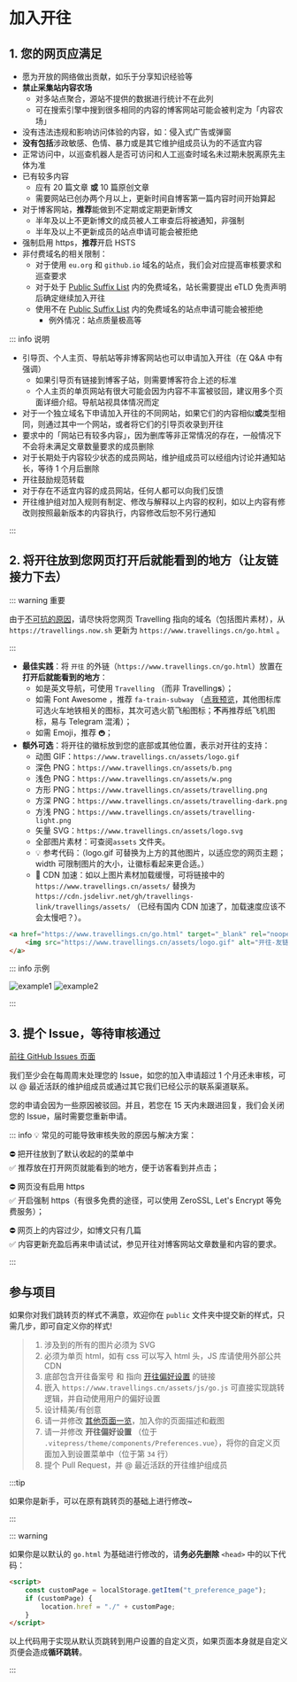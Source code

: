 # 加入开往

## 1. 您的网页应满足

- 愿为开放的网络做出贡献，如乐于分享知识经验等
- **禁止采集站内容农场**
  - 对多站点聚合，源站不提供的数据进行统计不在此列
  - 可在搜索引擎中搜到很多相同的内容的博客网站可能会被判定为「内容农场」
- 没有违法违规和影响访问体验的内容，如：侵入式广告或弹窗
- **没有包括**涉政敏感、色情、暴力或是其它维护组成员认为的不适宜内容
- 正常访问中，以巡查机器人是否可访问和人工巡查时域名未过期未脱离原先主体为准
- 已有较多内容
  - 应有 20 篇文章 **或** 10 篇原创文章
  - 需要网站已创办两个月以上，更新时间自博客第一篇内容时间开始算起
- 对于博客网站，**推荐**能做到不定期或定期更新博文
  - 半年及以上不更新博文的成员被人工审查后将被通知，非强制
  - 半年及以上不更新成员的站点申请可能会被拒绝
- 强制启用 https，**推荐**开启 HSTS
- 非付费域名的相关限制：
  - 对于使用 `eu.org` 和 `github.io` 域名的站点，我们会对应提高审核要求和巡查要求
  - 对于处于 [Public Suffix List](https://publicsuffix.org/list/public_suffix_list.dat) 内的免费域名，站长需要提出 eTLD 免责声明后确定继续加入开往
  - 使用不在 [Public Suffix List](https://publicsuffix.org/list/public_suffix_list.dat) 内的免费域名的站点申请可能会被拒绝
    - 例外情况：站点质量极高等

::: info 说明

- 引导页、个人主页、导航站等非博客网站也可以申请加入开往（在 Q&A 中有强调）
  - 如果引导页有链接到博客子站，则需要博客符合上述的标准
  - 个人主页的单页网站有很大可能会因为内容不丰富被驳回，建议用多个页面详细介绍。导航站视具体情况而定
- 对于一个独立域名下申请加入开往的不同网站，如果它们的内容相似**或**类型相同，则通过其中一个网站，或者将它们的引导页收录到开往
- 要求中的「网站已有较多内容」，因为删库等非正常情况的存在，一般情况下不会将未满足文章数量要求的成员删除
- 对于长期处于内容较少状态的成员网站，维护组成员可以经组内讨论并通知站长，等待 1 个月后删除
- 开往鼓励规范转载
- 对于存在不适宜内容的成员网站，任何人都可以向我们反馈
- 开往维护组对加入规则有制定、修改与解释以上内容的权利，如以上内容有修改则按照最新版本的内容执行，内容修改后恕不另行通知

:::

## 2. 将开往放到您网页**打开后就能看到的地方**（让友链接力下去）

::: warning 重要

由于[不可抗的原因](https://github.com/travellings-link/travellings/issues/566)，请尽快将您网页 Travelling 指向的域名（包括图片素材），从 `https://travellings.now.sh` 更新为 `https://www.travellings.cn/go.html` 。

:::

- **最佳实践**：将 `开往` 的外链（`https://www.travellings.cn/go.html`）放置在**打开后就能看到的地方**：
  - 如是英文导航，可使用 `Travelling` （而非 Travelling**s**）；
  - 如需 Font Awesome ，推荐 `fa-train-subway` （[点我预览](https://fontawesome.com/icons/train-subway?f=classic&s=solid)，其他图标库可选火车地铁相关的图标，其次可选火箭飞船图标；**不**再推荐纸飞机图标，易与 Telegram 混淆）；
  - 如需 Emoji，推荐 `🚇`；
- **额外可选**：将开往的徽标放到您的底部或其他位置，表示对开往的支持：
  - 动图 GIF：`https://www.travellings.cn/assets/logo.gif`
  - 深色 PNG：`https://www.travellings.cn/assets/b.png`
  - 浅色 PNG：`https://www.travellings.cn/assets/w.png`
  - 方形 PNG：`https://www.travellings.cn/assets/travelling.png`
  - 方深 PNG：`https://www.travellings.cn/assets/travelling-dark.png`
  - 方浅 PNG：`https://www.travellings.cn/assets/travelling-light.png`
  - 矢量 SVG：`https://www.travellings.cn/assets/logo.svg`
  - 全部图片素材：可查阅`assets` 文件夹。
  - 💡 参考代码：（logo.gif 可替换为上方的其他图片，以适应您的网页主题；width 可限制图片的大小，让徽标看起来更合适。）
  - 🚀 CDN 加速：如以上图片素材加载缓慢，可将链接中的 `https://www.travellings.cn/assets/` 替换为 `https://cdn.jsdelivr.net/gh/travellings-link/travellings/assets/` （已经有国内 CDN 加速了，加载速度应该不会太慢吧？）。

```html
<a href="https://www.travellings.cn/go.html" target="_blank" rel="noopener" title="开往-友链接力">
    <img src="https://www.travellings.cn/assets/logo.gif" alt="开往-友链接力" width="120">
</a>
```

::: info 示例

![example1](https://www.travellings.cn/assets/example1.png)
![example2](https://www.travellings.cn/assets/example2.png)

:::

## 3. 提个 Issue，等待审核通过

[前往 GitHub Issues 页面](https://github.com/travellings-link/travellings/issues)

我们至少会在每周周末处理您的 Issue，如您的加入申请超过 1 个月还未审核，可以 @ 最近活跃的维护组成员或通过其它我们已经公示的联系渠道联系。

您的申请会因为一些原因被驳回。并且，若您在 15 天内未跟进回复，我们会关闭您的 Issue，届时需要您重新申请。

::: info 💡 常见的可能导致审核失败的原因与解决方案：  

⛔ 把开往放到了默认收起的的菜单中  
✅ 推荐放在打开网页就能看到的地方，便于访客看到并点击；  

⛔ 网页没有启用 https  
✅ 开启强制 https（有很多免费的途径，可以使用 ZeroSSL, Let's Encrypt 等免费服务）；  

⛔ 网页上的内容过少，如博文只有几篇  
✅ 内容更新充盈后再来申请试试，参见开往对博客网站文章数量和内容的要求。

:::

## 参与项目

如果你对我们跳转页的样式不满意，欢迎你在 `public` 文件夹中提交新的样式，只需几步，即可自定义你的样式!

> 1. 涉及到的所有的图片必须为 SVG
> 2. 必须为单页 html，如有 css 可以写入 html 头，JS 库请使用外部公共 CDN
> 3. 底部包含开往备案号 和 指向 [开往偏好设置](https://www.travellings.cn/preference) 的链接
> 4. 嵌入 `https://www.travellings.cn/assets/js/go.js` 可直接实现跳转逻辑，并自动使用用户的偏好设置
> 5. 设计精美/有创意
> 6. 请一并修改 [其他页面一览](https://www.travellings.cn/docs/pages)，加入你的页面描述和截图
> 7. 请一并修改 **开往偏好设置** （位于 `.vitepress/theme/components/Preferences.vue`），将你的自定义页面加入到设置菜单中（位于第 `34` 行）
> 8. 提个 Pull Request，并 @ 最近活跃的开往维护组成员

:::tip

如果你是新手，可以在原有跳转页的基础上进行修改~

:::

::: warning

如果你是以默认的 `go.html` 为基础进行修改的，请**务必先删除** `<head>` 中的以下代码：

```html
<script>
    const customPage = localStorage.getItem("t_preference_page");
    if (customPage) {
        location.href = "./" + customPage;
    }
</script>
```

以上代码用于实现从默认页跳转到用户设置的自定义页，如果页面本身就是自定义页便会造成**循环跳转**。

:::
